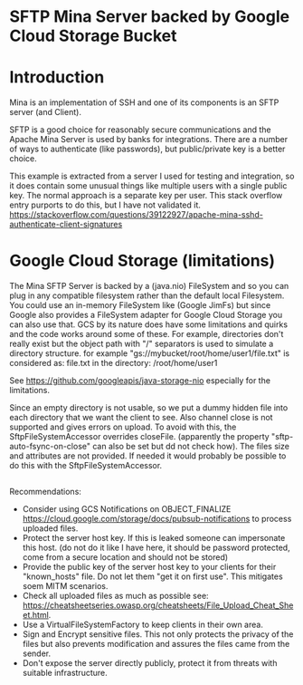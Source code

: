 # SFTP Mina Server backed by Google Cloud Storage Bucket

# Introduction

Mina is an implementation of SSH and one of its components is an SFTP server (and Client).

SFTP is a good choice for reasonably secure communications and the Apache Mina Server is used by banks for integrations.
There are a number of ways to authenticate (like passwords), but public/private key is a better choice.

This example is extracted from a server I used for testing and integration, so it does contain some unusual things like
multiple users with a single public key.
The normal approach is a separate key per user. This stack overflow entry purports to do this, but I have not validated
it.
https://stackoverflow.com/questions/39122927/apache-mina-sshd-authenticate-client-signatures

# Google Cloud Storage (limitations)

The Mina SFTP Server is backed by a (java.nio) FileSystem and so you can plug in any compatible filesystem rather than
the default local Filesystem.
You could use an in-memory FileSystem like (Google JimFs) but since Google also provides a FileSystem adapter for Google
Cloud Storage you can also use that.
GCS by its nature does have some limitations and quirks and the code works around some of these.
For example, directories don't really exist but the object path with "/" separators is used to simulate a directory
structure.
for example "gs://mybucket/root/home/user1/file.txt" is considered as: file.txt in the directory: /root/home/user1

See https://github.com/googleapis/java-storage-nio especially for the limitations.

Since an empty directory is not usable, so we put a dummy hidden file into each directory that we want the client to
see.
Also channel close is not supported and gives errors on upload. To avoid with this, the SftpFileSystemAccessor overrides
closeFile. (apparently the property "sftp-auto-fsync-on-close" can also be set but dd not check how).
The files size and attributes are not provided. If needed it would probably be possible to do this with the
SftpFileSystemAccessor.

##

Recommendations:

- Consider using GCS Notifications on OBJECT_FINALIZE https://cloud.google.com/storage/docs/pubsub-notifications to
  process uploaded files.
- Protect the server host key. If this is leaked someone can impersonate this host. (do not do it like I have here, it
  should be password protected, come from a secure location and should not be stored)
- Provide the public key of the server host key to your clients for their "known_hosts" file. Do not let them "get it on
  first use". This mitigates soem MITM scenarios.
- Check all uploaded files as much as possible
  see: https://cheatsheetseries.owasp.org/cheatsheets/File_Upload_Cheat_Sheet.html.
- Use a VirtualFileSystemFactory to keep clients in their own area.
- Sign and Encrypt sensitive files. This not only protects the privacy of the files but also prevents modification and
  assures the files came from the sender.
- Don't expose the server directly publicly, protect it from threats with suitable infrastructure. 
